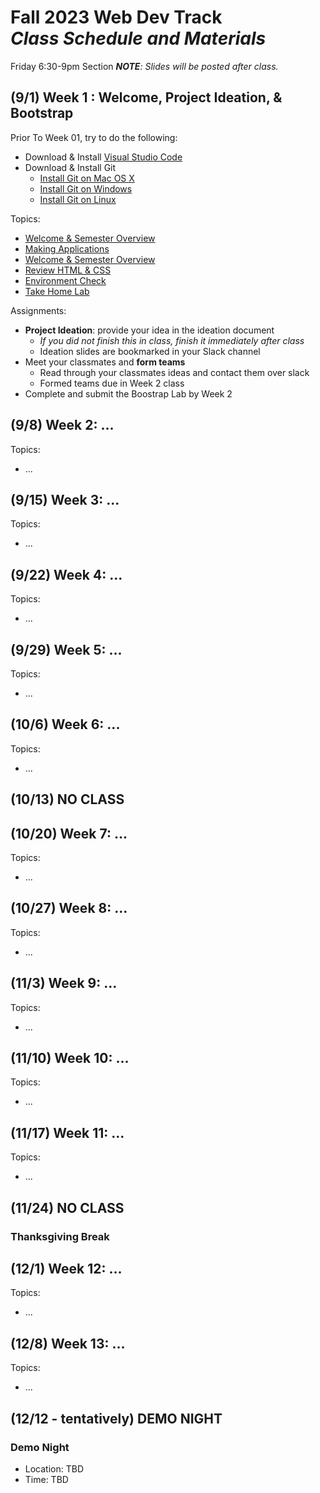 # Fall 2023 Web Dev Track <br />_Class Schedule and Materials_

Friday 6:30-9pm Section
_**NOTE**: Slides will be posted after class._

## (9/1) Week 1 : Welcome, Project Ideation, & Bootstrap

Prior To Week 01, try to do the following:
- Download & Install [Visual Studio Code](https://code.visualstudio.com/download)
- Download & Install Git
    - [Install Git on Mac OS X](https://www.atlassian.com/git/tutorials/install-git#mac-os-x)
    - [Install Git on Windows](https://www.atlassian.com/git/tutorials/install-git#windows)
    - [Install Git on Linux](https://www.atlassian.com/git/tutorials/install-git#linux)

Topics:

- [Welcome & Semester Overview]()
- [Making Applications]()
- [Welcome & Semester Overview]()
- [Review HTML & CSS]()
- [Environment Check]()
- [Take Home Lab]()

Assignments:

- **Project Ideation**: provide your idea in the ideation document
    + *If you did not finish this in class, finish it immediately after class*
    + Ideation slides are bookmarked in your Slack channel
- Meet your classmates and **form teams**
    + Read through your classmates ideas and contact them over slack
    + Formed teams due in Week 2 class
- Complete and submit the Boostrap Lab by Week 2


## (9/8) Week 2: ...

Topics:

- ...


## (9/15) Week 3: ...


Topics:

- ...


## (9/22) Week 4: ...

Topics:

- ...

## (9/29) Week 5: ...


Topics:

- ...

## (10/6) Week 6: ...

Topics:

- ...


## (10/13) NO CLASS

## (10/20) Week 7: ...

Topics:

- ...


## (10/27) Week 8: ...


Topics:

- ...

## (11/3) Week 9: ...

Topics:

- ...

## (11/10) Week 10: ...


Topics:

- ...

## (11/17) Week 11: ...


Topics:

- ...

## (11/24) NO CLASS

### Thanksgiving Break


## (12/1) Week 12: ...

Topics:

- ...

## (12/8) Week 13: ...

Topics:

- ...

## (12/12 - tentatively) DEMO NIGHT

### Demo Night

- Location: TBD
- Time: TBD
